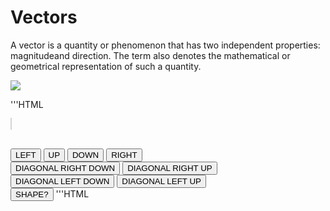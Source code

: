 # Vectors
A vector is a quantity or phenomenon that has two independent properties: magnitudeand direction. The term also denotes the mathematical or geometrical representation of such a quantity.

![](https://i.imgur.com/ktETRYh.png)

'''HTML
<html>
<body>

<canvas id="myCanvas" width="300" height="150" style="border:1px solid #d3d3d3;"></canvas>

<br>
<button onclick="move(1)">LEFT</button>
<button onclick="move(2)">UP</button>
<button onclick="move(3)">DOWN</button>
<button onclick="move(4)">RIGHT</button>
<br>
<button onclick="move(5)">DIAGONAL RIGHT DOWN</button>
<button onclick="move(6)">DIAGONAL RIGHT UP</button>
<br>
<button onclick="move(7)">DIAGONAL LEFT DOWN</button>
<button onclick="move(8)">DIAGONAL LEFT UP</button>
<br>
<button onclick="shape()">SHAPE?</button>


<script>
var c = document.getElementById("myCanvas");
var ctx = c.getContext("2d");
ctx.beginPath();

var curX=parseInt(prompt("Please enter the initial X"));;
var curY=parseInt(prompt("Please enter the initial Y"));;

function move(dir){
var mag = parseInt(prompt("Please enter the magnitude"));

if(dir==1){
  //left
  ctx.moveTo(curX, curY);
  curX = curX-mag;
  ctx.lineTo(curX, curY);  
  alert("Vector Direction: Left / Vector Magnitude: "+mag);
}else if(dir==2){
  //up
  ctx.moveTo(curX, curY);
  curY = curY-mag;
  ctx.lineTo(curX, curY);  
  alert("Vector Direction: Up / Vector Magnitude: "+mag);
}else if(dir==3){
  //down
  ctx.moveTo(curX, curY);
  curY = curY+mag;
  ctx.lineTo(curX, curY);  
  alert("Vector Direction: Down / Vector Magnitude: "+mag);
}else if(dir==4){
  //right
  ctx.moveTo(curX, curY);
  curX = curX+mag;
  ctx.lineTo(curX, curY);  
  alert("Vector Direction: Right / Vector Magnitude: "+mag);
}else if(dir==5){
  //diagonal right down
  ctx.moveTo(curX, curY);
  curX = curX+mag/2;
  curY = curY+mag/2;
  ctx.lineTo(curX, curY);  
  alert("Vector Direction: Diagonal Right Down / Vector Magnitude: "+mag);
}else if(dir==6){
  //diagonal right up
  ctx.moveTo(curX, curY);
  curX = curX+mag/2;
  curY = curY-mag/2;
  ctx.lineTo(curX, curY);  
  alert("Vector Direction: Diagonal Right Up / Vector Magnitude: "+mag);
}else if(dir==7){
  //diagonal left down
  ctx.moveTo(curX, curY);
  curX = curX-mag/2;
  curY = curY+mag/2;
  ctx.lineTo(curX, curY);  
  alert("Vector Direction: Diagonal Left Down / Vector Magnitude: "+mag);
}else if(dir==8){
  //diagonal left up
  ctx.moveTo(curX, curY);
  curX = curX-mag/2;
  curY = curY-mag/2;
  ctx.lineTo(curX, curY);  
  alert("Vector Direction: Diagonal Left Up / Vector Magnitude: "+mag);
}

ctx.stroke();

}

function shape(){
  var shape = prompt("Is this a shape Y/N?");

  if(shape=='Y'){
      prompt("What shape?");
  }else {
      alert("Keep drawing!");
  }
}

</script>

</body>
</html>
'''HTML
